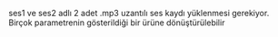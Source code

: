 ses1 ve ses2 adlı 2 adet .mp3 uzantılı ses kaydı yüklenmesi gerekiyor. Birçok parametrenin gösterildiği bir ürüne dönüştürülebilir
